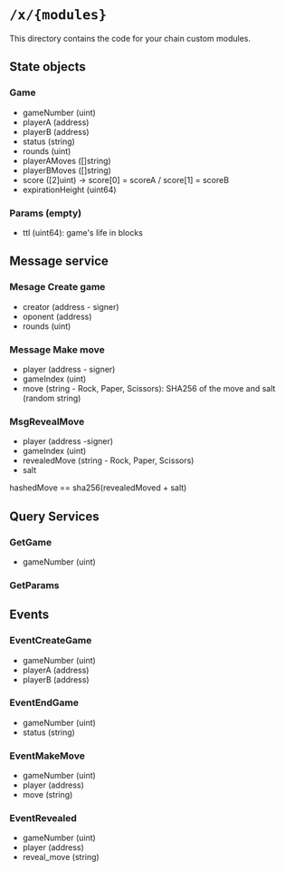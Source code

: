 # `/x/{modules}`

This directory contains the code for your chain custom modules.

## State objects

### Game

- gameNumber (uint)
- playerA (address)
- playerB (address)
- status (string)
- rounds (uint)
- playerAMoves ([]string)
- playerBMoves ([]string)
- score ([2]uint) -> score[0] = scoreA / score[1] = scoreB
- expirationHeight (uint64)

### Params (empty)

- ttl (uint64): game's life in blocks

## Message service

### Mesage Create game

- creator (address - signer)
- oponent (address)
- rounds (uint)

### Message Make move

- player (address - signer)
- gameIndex (uint)
- move (string - Rock, Paper, Scissors): SHA256 of the move and salt (random string)

### MsgRevealMove

- player (address -signer)
- gameIndex (uint)
- revealedMove (string - Rock, Paper, Scissors)
- salt

hashedMove == sha256(revealedMoved + salt)

## Query Services

### GetGame

- gameNumber (uint)

### GetParams

## Events

### EventCreateGame

- gameNumber (uint)
- playerA (address)
- playerB (address)

### EventEndGame

- gameNumber (uint)
- status (string)

### EventMakeMove

- gameNumber (uint)
- player (address)
- move (string)

### EventRevealed

- gameNumber (uint)
- player (address)
- reveal_move (string)
